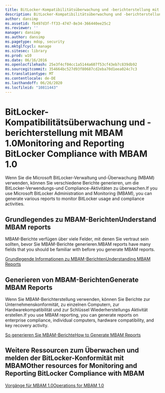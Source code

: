 ```yaml
---
title: BitLocker-Kompatibilitätsüberwachung und -berichterstellung mit MBAM 1.0
description: BitLocker-Kompatibilitätsüberwachung und -berichterstellung mit MBAM 1.0
author: dansimp
ms.assetid: fb497d3f-ff33-4747-8e34-366440ee25c2
ms.reviewer: ''
manager: dansimp
ms.author: dansimp
ms.pagetype: mdop, security
ms.mktglfcycl: manage
ms.sitesec: library
ms.prod: w10
ms.date: 06/16/2016
ms.openlocfilehash: 25e3f4cf04cc1a5144a607f53cf43eb7c839db92
ms.sourcegitcommit: 354664bc527d93f80687cd2eba70d1eea024c7c3
ms.translationtype: MT
ms.contentlocale: de-DE
ms.lasthandoff: 06/26/2020
ms.locfileid: "10811443"
---
```

# <span data-ttu-id="512cc-103">BitLocker-Kompatibilitätsüberwachung und -berichterstellung mit MBAM 1.0</span><span class="sxs-lookup"><span data-stu-id="512cc-103">Monitoring and Reporting BitLocker Compliance with MBAM 1.0</span></span>


<span data-ttu-id="512cc-104">Wenn Sie die Microsoft BitLocker-Verwaltung und-Überwachung (MBAM) verwenden, können Sie verschiedene Berichte generieren, um die BitLocker-Verwendungs-und Compliance-Aktivitäten zu überwachen.</span><span class="sxs-lookup"><span data-stu-id="512cc-104">If you use Microsoft BitLocker Administration and Monitoring (MBAM), you can generate various reports to monitor BitLocker usage and compliance activities.</span></span>

## <span data-ttu-id="512cc-105">Grundlegendes zu MBAM-Berichten</span><span class="sxs-lookup"><span data-stu-id="512cc-105">Understand MBAM reports</span></span>


<span data-ttu-id="512cc-106">MBAM-Berichte verfügen über viele Felder, mit denen Sie vertraut sein sollten, bevor Sie MBAM-Berichte generieren.</span><span class="sxs-lookup"><span data-stu-id="512cc-106">MBAM reports have many fields that you should be familiar with before you generate MBAM reports.</span></span>

[<span data-ttu-id="512cc-107">Grundlegende Informationen zu MBAM-Berichten</span><span class="sxs-lookup"><span data-stu-id="512cc-107">Understanding MBAM Reports</span></span>](understanding-mbam-reports-mbam-1.md)

## <span data-ttu-id="512cc-108">Generieren von MBAM-Berichten</span><span class="sxs-lookup"><span data-stu-id="512cc-108">Generate MBAM Reports</span></span>


<span data-ttu-id="512cc-109">Wenn Sie MBAM-Berichterstellung verwenden, können Sie Berichte zur Unternehmenskonformität, zu einzelnen Computern, zur Hardwarekompatibilität und zur Schlüssel Wiederherstellungs Aktivität erstellen.</span><span class="sxs-lookup"><span data-stu-id="512cc-109">If you use MBAM reporting, you can generate reports on enterprise compliance, individual computers, hardware compatibility, and key recovery activity.</span></span>

[<span data-ttu-id="512cc-110">So generieren Sie MBAM-Berichte</span><span class="sxs-lookup"><span data-stu-id="512cc-110">How to Generate MBAM Reports</span></span>](how-to-generate-mbam-reports-mbam-1.md)

## <span data-ttu-id="512cc-111">Weitere Ressourcen zum Überwachen und melden der BitLocker-Konformität mit MBAM</span><span class="sxs-lookup"><span data-stu-id="512cc-111">Other resources for Monitoring and Reporting BitLocker Compliance with MBAM</span></span>


[<span data-ttu-id="512cc-112">Vorgänge für MBAM 1.0</span><span class="sxs-lookup"><span data-stu-id="512cc-112">Operations for MBAM 1.0</span></span>](operations-for-mbam-10.md)

 

 





